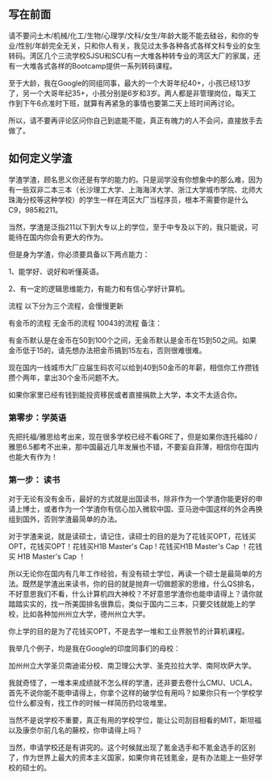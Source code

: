 ## 写在前面
请不要问土木/机械/化工/生物/心理学/文科/女生/年龄大能不能去硅谷，和你的专业/性别/年龄完全无关，只和你人有关，我见过太多各种各式各样文科专业的女生转码。湾区几个三流学校SJSU和SCU有一大堆各种转专业的湾区大厂的家属，还有一大堆各式各样的Bootcamp提供一系列转码课程。

至于大龄，我在Google的同组同事，最大的一个大哥年纪40+，小孩已经13岁了，另一个大哥年纪35+，小孩分别是6岁和3岁。两人都是非管理岗位，每天工作到下午6点准时下班，就算有再紧急的事情也要第二天上班时间再讨论。

所以，请不要再评论区问你自己到底能不能，真正有魄力的人不会问，直接放手去做了。

## 如何定义学渣
学渣学渣，顾名思义你还是有学的能力的。只是润学没有你想象中的那么难，因为有一些双非二本三本（长沙理工大学、上海海洋大学、浙江大学城市学院、北师大珠海分校等这种学校）的学生一样在湾区大厂当程序员，根本不需要你是什么C9，985和211。

当然，学渣是泛指211以下到大专以上的学位，至于中专及以下的，我只能说，可能待在国内你会有更大的作为。

但是身为学渣，你必须要具备以下两点能力：

1、能学好、说好和听懂英语。

2、有一定的逻辑思维能力，有能力和有信心学好计算机。

流程
以下分为三个流程，会慢慢更新

有金币的流程
无金币的流程
10043的流程
备注：

有金币默认是在金币在50到100个之间，无金币默认是金币在15到50之间。如果金币低于15的，请先想办法把金币搞到15左右，否则很难很难。

现在国内一线城市大厂应届生码农可以给到40到50金币的年薪，相信你工作攒钱攒个两年，拿出30个金币问题不大。

如果你家里已经有钱到能投资移民或者直接捐款上大学，本文不太适合你。

### 第零步：学英语
先把托福/雅思给考出来，现在很多学校已经不看GRE了，但是如果你连托福80 / 雅思6.5都考不出来，那中国最近几年发展也不错，不要妄自菲薄，相信你在国内也能大有作为！

### 第一步： 读书
对于无论有没有金币，最好的方式就是出国读书，除非作为一个学渣你能更好的申请上博士，或者作为一个学渣你有信心加入微软中国、亚马逊中国这样的外企再换组到国外，否则学渣最简单的办法。

对于学渣来说，就是读硕士，请记住，读硕士的目的是为了花钱买OPT，花钱买OPT，花钱买OPT！花钱买H1B Master's Cap ! 花钱买H1B Master's Cap ！花钱买 H1B Master's Cap ！

所以无论你在国内有几年工作经验，有没有硕士学位，再读一个硕士是最简单的方法。既然是学渣出来读书，你的目的就是抛弃一切做题家的思维，什么QS排名，不好意思我们不看，什么计算机四大神校？不好意思学渣你也能申请得上？请你就踏踏实实的，找一所美国排名很靠后，类似于国内二三本，只要交钱就能上的学校，比如各种加州州立大学，德州州立大学。

你上学的目的是为了花钱买OPT，不是去学一堆和工业界脱节的计算机课程。

我举几个例子，均是我在Google的印度同事们的母校：

加州州立大学圣贝南迪诺分校、南卫理公大学、圣克拉拉大学、南阿坎萨大学。

我就奇怪了，一堆本来成绩就不怎么样的学渣，还非要去卷什么CMU、UCLA，首先不说你能不能申请得上，你拿个这样的破学位有用吗？如果你只有一个学校学位什么都没有，找工作的时候一样简历扔垃圾堆里。

当然不是说学校不重要，真正有用的学校学位，能让公司刮目相看的MIT，斯坦福以及康奈尔前几名的藤校，你申请得上吗？

当然，申请学校还是有讲究的。这个时候就出现了氪金选手和不氪金选手的区别了，作为世界上最大的资本主义国家，如果你肯花钱氪金，是有办法能上一些好学校的硕士的。
